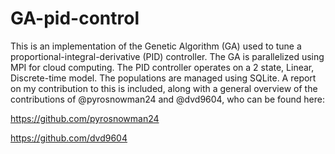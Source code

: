 # GA-pid-control
This is an implementation of the Genetic Algorithm (GA) used to tune a proportional-integral-derivative (PID) controller. The GA is parallelized using MPI for cloud computing. The PID controller operates on a 2 state, Linear, Discrete-time model. The populations are managed using SQLite.
A report on my contribution to this is included, along with a general overview of the contributions of @pyrosnowman24 and @dvd9604, who can be found here:

https://github.com/pyrosnowman24

https://github.com/dvd9604
